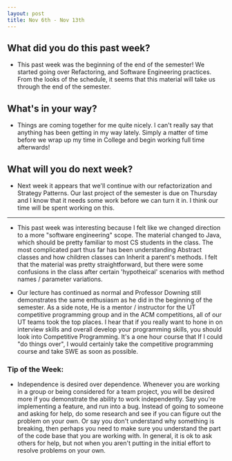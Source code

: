 ```yaml
---
layout: post
title: Nov 6th - Nov 13th
---
```


## What did you do this past week?

 - This past week was the beginning of the end of the semester! We started going over Refactoring, and Software Engineering practices. From the looks of the schedule, it seems that this material will take us through the end of the semester. 

## What's in your way?

 - Things are coming together for me quite nicely. I can't really say that anything has been getting in my way lately. Simply a matter of time before we wrap up my time in College and begin working full time afterwards! 

## What will you do next week?

 - Next week it appears that we'll continue with our refactorization and Strategy Patterns. Our last project of the semester is due on Thursday and I know that it needs some work before we can turn it in. I think our time will be spent working on this. 

---

 - This past week was interesting because I felt like we changed direction to a more "software engineering" scope. The material changed to Java, which should be pretty familiar to most CS students in the class. The most complicated part thus far has been understanding Abstract classes and how children classes can Inherit a parent's methods. I felt that the material was pretty straightforward, but there were some confusions in the class after certain 'hypotheical' scenarios with method names / parameter variations. 

 - Our lecture has continued as normal and Professor Downing still demonstrates the same enthusiasm as he did in the beginning of the semester. As a side note, He is a mentor / instructor for the UT competitive programming group and in the ACM competitions, all of our UT teams took the top places. I hear that if you really want to hone in on interview skills and overall develop your programming skills, you should look into Competitive Programming. It's a one hour course that If I could "do things over", I would certainly take the competitive programming course and take SWE as soon as possible. 

### Tip of the Week:

 - Independence is desired over dependence. Whenever you are working in a group or being considered for a team project, you will be desired more if you demonstrate the ability to work independently. Say you're implementing a feature, and run into a bug. Instead of going to someone and asking for help, do some research and see if you can figure out the problem on your own. Or say you don't understand why something is breaking, then perhaps you need to make sure you understand the part of the code base that you are working with. In general, it is ok to ask others for help, but not when you aren't putting in the initial effort to resolve problems on your own. 
